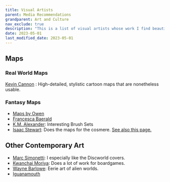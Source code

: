 ```yaml
---
title: Visual Artists 
parent: Media Recommendations
grandparent: Art and Culture
nav_exclude: true
description: "This is a list of visual artists whose work I find beautiful."
date: 2023-05-01
last_modified_date: 2023-05-01
---
```



## Maps

### Real World Maps

[Kevin Cannon](http://kevincannon.org/)
: High-detailed, stylistic cartoon maps that are nonetheless usable.

### Fantasy Maps

- [Maps by Owen](https://www.mapsbyowen.com/instagram)
- [Francesca Baerald](http://www.francescabaerald.com/worldmaps/)
- [K.M. Alexander](https://kmalexander.com/category/incidentals/fantasy-maps/): Interesting Brush Sets
- [Isaac Stewart](https://www.isaacstewart.com/maps-design-1): Does the maps for the cosmere. [See also this page.](https://coppermind.net/wiki/Coppermind:Artists/Isaac_Stewart)


## Other Contemporary Art

- [Marc Simonetti](https://art.marcsimonetti.com/): I especially like the Discworld covers.
- [Kwanchai Moriya](https://www.kwanchaimoriya.com/): Does a lot of work for boardgames.
- [Wayne Barlowe](https://waynebarlowe.com/artwork/paleoart_illustration/): Eerie art of alien worlds.
- [Iguanamouth](https://lizardshuffle.tumblr.com/series)

<!--
https://rebeccaguaymtgartstore.weebly.com/store/c1/Featured_Products.html
https://tnielsen.com/gallery/
https://www.sebmckinnon.com/illustration
-->



<!--
Classical Artists
https://commons.wikimedia.org/wiki/Category:Hieronymus_Bosch

-->